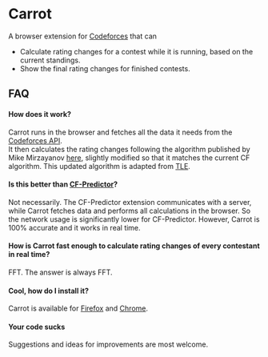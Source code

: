 # Carrot

A browser extension for [Codeforces](https://codeforces.com) that can
- Calculate rating changes for a contest while it is running, based on the current standings.
- Show the final rating changes for finished contests.

## FAQ

#### How does it work?
Carrot runs in the browser and fetches all the data it needs from the [Codeforces API](https://codeforces.com/apiHelp).  
It then calculates the rating changes following the algorithm published by Mike Mirzayanov [here](https://codeforces.com/blog/entry/20762), slightly modified so that it matches the current CF algorithm. This updated algorithm is adapted from [TLE](https://github.com/cheran-senthil/TLE/blob/master/tle/util/ranklist/rating_calculator.py).

#### Is this better than [CF-Predictor](https://codeforces.com/blog/entry/50411)?
Not necessarily. The CF-Predictor extension communicates with a server, while Carrot fetches data and performs all calculations in the browser. So the network usage is significantly lower for CF-Predictor. However, Carrot is 100% accurate and it works in real time.

#### How is Carrot fast enough to calculate rating changes of every contestant in real time?
FFT. The answer is always FFT.

#### Cool, how do I install it?
Carrot is available for [Firefox](https://addons.mozilla.org/en-US/firefox/addon/carrot/) and [Chrome](https://chrome.google.com/webstore/detail/carrot/gakohpplicjdhhfllilcjpfildodfnnn).

#### Your code sucks
Suggestions and ideas for improvements are most welcome.
